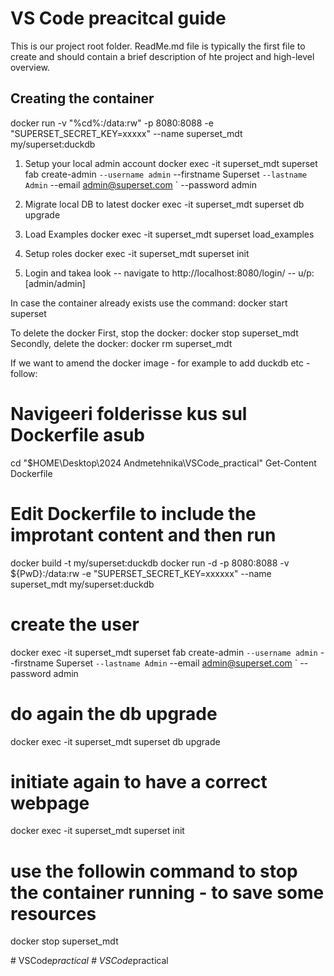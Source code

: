 # VS Code preacitcal guide

This is our project root folder. ReadMe.md file is typically the first file to create and should contain a brief description of hte project and high-level overview.

## Creating the container
docker run -v "%cd%:/data:rw" -p 8080:8088 -e "SUPERSET_SECRET_KEY=xxxxx" --name superset_mdt my/superset:duckdb

1. Setup your local admin account
docker exec -it superset_mdt superset fab create-admin `
              --username admin `
              --firstname Superset `
              --lastname Admin `
              --email admin@superset.com `
              --password admin

2. Migrate local DB to latest
docker exec -it superset_mdt superset db upgrade

3. Load Examples
docker exec -it superset_mdt superset load_examples

4. Setup roles
docker exec -it superset_mdt superset init

5. Login and takea look -- navigate to http://localhost:8080/login/ -- u/p: [admin/admin]

In case the container already exists use the command: docker start superset 

To delete the docker 
First, stop the docker: docker stop superset_mdt
Secondly, delete the docker: docker rm superset_mdt

If we want to amend the docker image - for example to add duckdb etc - follow:

# Navigeeri folderisse kus sul Dockerfile asub
cd "$HOME\Desktop\2024 Andmetehnika\VSCode_practical"
Get-Content Dockerfile
# Edit Dockerfile to include the improtant content and then run
docker build -t my/superset:duckdb
docker run -d -p 8080:8088 -v ${PwD}:/data:rw -e "SUPERSET_SECRET_KEY=xxxxxx" --name superset_mdt my/superset:duckdb
# create the user
docker exec -it superset_mdt superset fab create-admin `
              --username admin `
              --firstname Superset `
              --lastname Admin `
              --email admin@superset.com `
              --password admin
# do again the db upgrade
docker exec -it superset_mdt superset db upgrade
# initiate again to have a correct webpage
docker exec -it superset_mdt superset init

# use the followin command to stop the container running - to save some resources
docker stop superset_mdt


#   V S C o d e _ p r a c t i c a l  
 #   V S C o d e _ p r a c t i c a l  
 